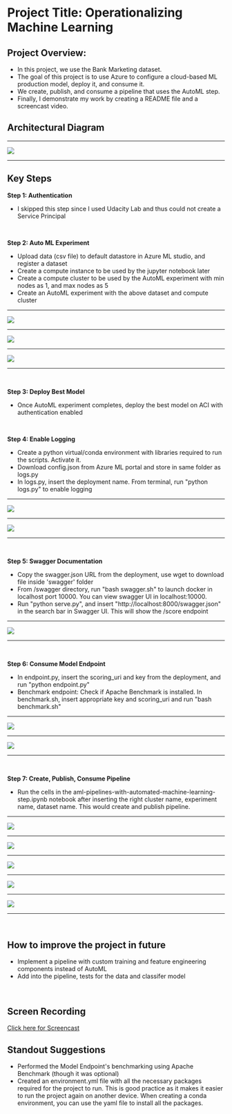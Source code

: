 # Project Title: Operationalizing Machine Learning

## Project Overview: 
- In this project, we use the Bank Marketing dataset. 
- The goal of this project is to use Azure to configure a cloud-based ML production model, deploy it, and consume it. 
- We create, publish, and consume a pipeline that uses the AutoML step.
- Finally, I demonstrate my work by creating a README file and a screencast video.


## Architectural Diagram
<hr>
<img src="screenshots/architecture_diagram.png">
<hr>

## Key Steps
<b>Step 1: Authentication</b>
- I skipped this step since I used Udacity Lab and thus could not create a Service Principal
<br>

<b>Step 2: Auto ML Experiment</b>
- Upload data (csv file) to default datastore in Azure ML studio, and register a dataset
- Create a compute instance to be used by the jupyter notebook later 
- Create a compute cluster to be used by the AutoML experiment with min nodes as 1, and max nodes as 5
- Create an AutoML experiment with the above dataset and compute cluster
<hr>
<img src="screenshots/registered_dataset.png">
<hr>
<img src="screenshots/experiment_completed.png">
<hr>
<img src="screenshots/best_model_voting_ensemble.png">
<hr>
<br>

<b>Step 3: Deploy Best Model</b>
- Once AutoML experiment completes, deploy the best model on ACI with authentication enabled
<br>

<b>Step 4: Enable Logging</b>
- Create a python virtual/conda environment with libraries required to run the scripts. Activate it.
- Download config.json from Azure ML portal and store in same folder as logs.py
- In logs.py, insert the deployment name. From terminal, run "python logs.py" to enable logging
<hr>
<img src="screenshots/app_insights_enabled.png">
<hr>
<img src="screenshots/logs_screenshot.png">
<hr>
<br>

<b>Step 5: Swagger Documentation</b>
- Copy the swagger.json URL from the deployment, use wget to download file inside 'swagger' folder
- From /swagger directory, run "bash swagger.sh" to launch docker in localhost port 10000. You can view swagger UI in localhost:10000.
- Run "python serve.py", and insert "http://localhost:8000/swagger.json" in the search bar in Swagger UI. This will show the /score endpoint
<hr>
<img src="screenshots/swagger_http_endpoints_localhost.png">
<hr>
<br>

<b>Step 6: Consume Model Endpoint</b>
- In endpoint.py, insert the scoring_uri and key from the deployment, and run "python endpoint.py"
- Benchmark endpoint: Check if Apache Benchmark is installed. In benchmark.sh, insert appropriate key and scoring_uri and run "bash benchmark.sh"
<hr>
<img src="screenshots/endpoint_script_json_output.png">
<hr>
<img src="screenshots/benchmark_results.png">
<hr>
<br>

<b>Step 7: Create, Publish, Consume Pipeline</b>
- Run the cells in the aml-pipelines-with-automated-machine-learning-step.ipynb notebook after inserting the right cluster name, experiment name, dataset name. This would create and publish pipeline. 
<hr>
<img src="screenshots/pipeline_created.png">
<hr>
<img src="screenshots/pipeline_endpoint.png">
<hr>
<img src="screenshots/bank_dataset_with_automl_module.png">
<hr>
<img src="screenshots/published_pipeline_overview_status_active.png">
<hr>
<img src="screenshots/run_details_widget_step_runs.png">
<hr>
<br>

## How to improve the project in future
- Implement a pipeline with custom training and feature engineering components instead of AutoML
- Add into the pipeline, tests for the data and classifer model 
<br>

## Screen Recording
<a href="https://youtu.be/yN4VSDNOmDc">Click here for Screencast</a>
<br>

## Standout Suggestions
- Performed the Model Endpoint's benchmarking using Apache Benchmark (though it was optional)
- Created an environment.yml file with all the necessary packages required for the project to run. This is good practice as it makes it easier to run the project again on another device. When creating a conda environment, you can use the yaml file to install all the packages.
